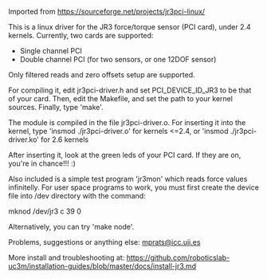 Imported from https://sourceforge.net/projects/jr3pci-linux/

This is a linux driver for the JR3 force/torque sensor (PCI card), under 2.4 kernels. Currently, two cards are supported:

- Single channel PCI
- Double channel PCI (for two sensors, or one 12DOF sensor)

Only filtered reads and zero offsets setup are supported.

For compiling it, edit jr3pci-driver.h and set PCI_DEVICE_ID_JR3 to be that of your card.
Then, edit the Makefile, and set the path to your kernel sources.
Finally, type 'make'.

The module is compiled in the file jr3pci-driver.o. For inserting it into the kernel, type 'insmod ./jr3pci-driver.o' for kernels <=2.4, or 'insmod ./jr3pci-driver.ko' for 2.6 kernels

After inserting it, look at the green leds of your PCI card. If they are on, you're in chance!!! :)

Also included is a simple test program 'jr3mon' which reads force values infinitelly. For user space programs to work, you must first create the device file into /dev directory with the command:

mknod /dev/jr3 c 39 0

Alternatively, you can try 'make node'.

Problems, suggestions or anything else: mprats@icc.uji.es

More install and troubleshooting at: https://github.com/roboticslab-uc3m/installation-guides/blob/master/docs/install-jr3.md
